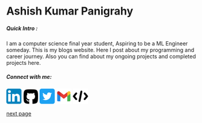 # Ashish Kumar Panigrahy
##### Quick Intro :
I am a computer science final year student, Aspiring to be a ML Engineer someday. This is my blogs website. Here I post about my programming and career journey. Also you can find about my ongoing projects and completed projects here. 

##### Connect with me:
<img src="./linkedin.png" alt="linkedin" width="40" href="https://linkedin.com/in/akpdata">
<img src="./github.png" alt="github" width="40" href="https://github.com/ashish-hacker">
<img src="./twitter.png" alt="twitter" width="40" href="https://twitter.com/i_m_ashish___">
<img src="./gmail_icon.png" alt="mail" width="40" href="mailto:akpanigrahy26@gmail.com"> 
<img src="./lit.png" alt="leetcode" width="40" href="https://leetcode.com/litAshish">





[next page](./blog1.md)
